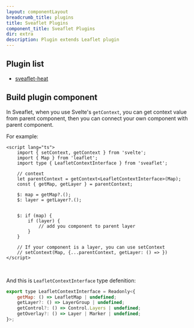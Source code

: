 ```yaml
---
layout: componentLayout
breadcrumb_title: plugins
title: Sveaflet Plugins
component_title: Sveaflet Plugins
dir: extra
description: Plugin extends Leaflet plugin
---
```


## Plugin list

- [sveaflet-heat](https://sveaflet-heat.vercel.app/)

## Build plugin component

In Sveaflet, when you use Svelte's `getContext`, you can get context value from parent component, then you can connect your own component with parent component.

For example:

```svelte example hideOutput csr
<script lang="ts">
	import { setContext, getContext } from 'svelte';
	import { Map } from 'leaflet';
	import type { LeafletContextInterface } from 'sveaflet';

	// context
	let parentContext = getContext<LeafletContextInterface>(Map);
	const { getMap, getLayer } = parentContext;

	$: map = getMap?.();
	$: layer = getLayer?.();


	$: if (map) {
		if (layer) {
			// add you component to parent layer
		}
	}

	// If your component is a layer, you can use setContext
	// setContext(Map, {...parentContext, getLayer: () => })
</script>

```
<br />

And this is `LeafletContextInterface` type defenition:

```javascript
export type LeafletContextInterface = Readonly<{
	getMap: () => LeafletMap | undefined;
	getLayer?: () => LayerGroup | undefined;
	getControl?: () => Control.Layers | undefined;
	getOverlay?: () => Layer | Marker | undefined;
}>;
```
